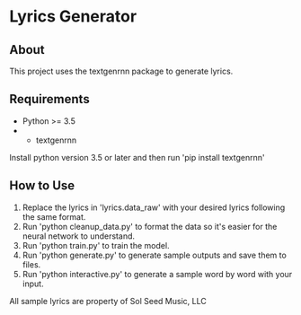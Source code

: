 # Lyrics Generator

## About
This project uses the textgenrnn package to generate lyrics.

## Requirements
- Python >= 3.5
- - textgenrnn

Install python version 3.5 or later and then run 'pip install textgenrnn'

## How to Use
1. Replace the lyrics in 'lyrics.data_raw' with your desired lyrics following the same format.
2. Run 'python cleanup_data.py' to format the data so it's easier for the neural network to understand.
3. Run 'python train.py' to train the model.
4. Run 'python generate.py' to generate sample outputs and save them to files.
5. Run 'python interactive.py' to generate a sample word by word with your input.

All sample lyrics are property of Sol Seed Music, LLC
